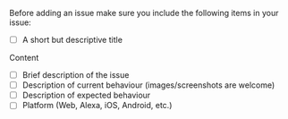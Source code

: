Before adding an issue make sure you include the following items in your issue: 
- [ ] A short but descriptive title

Content
- [ ] Brief description of the issue
- [ ] Description of current behaviour (images/screenshots are welcome)
- [ ] Description of expected behaviour
- [ ] Platform (Web, Alexa, iOS, Android, etc.)
